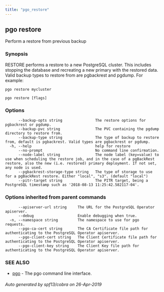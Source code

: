 ```yaml
---
title: "pgo_restore"
---
```

## pgo restore

Perform a restore from previous backup

### Synopsis

RESTORE performs a restore to a new PostgreSQL cluster. This includes stopping the database and recreating a new primary with the restored data.  Valid backup types to restore from are pgbackrest and pgdump. For example:

	pgo restore mycluster 

```
pgo restore [flags]
```

### Options

```
      --backup-opts string               The restore options for pgbackrest or pgdump.
      --backup-pvc string                The PVC containing the pgdump directory to restore from.
      --backup-type string               The type of backup to restore from, default is pgbackrest. Valid types are pgbackrest or pgdump.
  -h, --help                             help for restore
      --no-prompt                        No command line confirmation.
      --node-label string                The node label (key=value) to use when scheduling the restore job, and in the case of a pgBackRest restore, also the new (i.e. restored) primary deployment. If not set, any node is used.
      --pgbackrest-storage-type string   The type of storage to use for a pgBackRest restore. Either "local", "s3". (default "local")
      --pitr-target string               The PITR target, being a PostgreSQL timestamp such as '2018-08-13 11:25:42.582117-04'.
```

### Options inherited from parent commands

```
      --apiserver-url string     The URL for the PostgreSQL Operator apiserver.
      --debug                    Enable debugging when true.
  -n, --namespace string         The namespace to use for pgo requests.
      --pgo-ca-cert string       The CA Certificate file path for authenticating to the PostgreSQL Operator apiserver.
      --pgo-client-cert string   The Client Certificate file path for authenticating to the PostgreSQL Operator apiserver.
      --pgo-client-key string    The Client Key file path for authenticating to the PostgreSQL Operator apiserver.
```

### SEE ALSO

* [pgo](/operatorcli/cli/pgo/)	 - The pgo command line interface.

###### Auto generated by spf13/cobra on 26-Apr-2019
